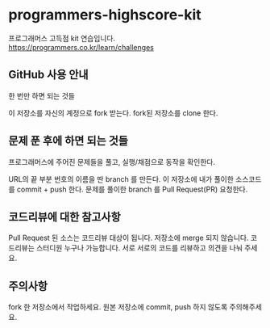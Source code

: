 # programmers-highscore-kit
프로그래머스 고득점 kit 연습입니다.
https://programmers.co.kr/learn/challenges

## GitHub 사용 안내
한 번만 하면 되는 것들

이 저장소를 자신의 계정으로 fork 받는다.
fork된 저장소를 clone 한다.

## 문제 푼 후에 하면 되는 것들

프로그래머스에 주어진 문제들을 풀고, 실행/채점으로 동작을 확인한다.

URL의 끝 부분 번호의 이름을 딴 branch 를 만든다.
이 저장소에 내가 풀이한 소스코드를 commit + push 한다.
문제를 풀이한 branch 를 Pull Request(PR) 요청한다.

## 코드리뷰에 대한 참고사항
Pull Request 된 소스는 코드리뷰 대상이 됩니다. 저장소에 merge 되지 않습니다.
코드리뷰는 스터디원 누구나 가능합니다. 서로 서로의 코드를 리뷰하고 의견을 나눠 주세요.

## 주의사항
fork 한 저장소에서 작업하세요.
원본 저장소에 commit, push 하지 않도록 주의해주세요.

